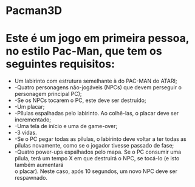 # Pacman3D

<h1>Este é um jogo em primeira pessoa, no estilo Pac-Man, que tem os seguintes requisitos:</h1>
<ul>
  <li>Um labirinto com estrutura semelhante à do PAC-MAN do ATARI;</li>
  <li>-Quatro personagens não-jogáveis (NPCs) que devem perseguir o personagem principal PC);</li>
  <li>-Se os NPCs tocarem o PC, este deve ser destruído;</li>
  <li>-Um placar;</li>
  <li>-Pílulas espalhadas pelo labirinto. Ao colhê-las, o placar deve ser incrementado;</li>
  <li>-Uma tela de início e uma de game-over;</li>
  <li>-3 vidas.</li>
  <li>-Se o PC pegar todas as pílulas, o labirinto deve voltar a ter todas as pílulas novamente, como se o jogador tivesse passado de fase;</li>
  <li>-Quatro power-ups espalhados pelo mapa. Se o PC consumir uma pílula, terá um tempo X em que destruirá o NPC, se tocá-lo (e isto também aumentará</li> o placar). Neste caso, após 10 segundos, um novo NPC deve ser respawnado.
</ul>  
